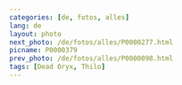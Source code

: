 ```yaml
---
categories: [de, fotos, alles]
lang: de
layout: photo
next_photo: /de/fotos/alles/P0000277.html
picname: P0000379
prev_photo: /de/fotos/alles/P0000098.html
tags: [Dead Oryx, Thilo]
---
```

